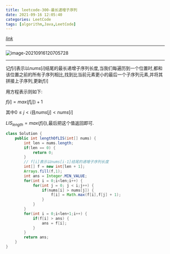 ```yaml
---
title: leetcode-300-最长递增子序列
date: 2021-09-16 12:05:40
categories: LeetCode
tags: [algorithm,Java,LeetCode]
---
```


[$link$](https://leetcode-cn.com/problems/longest-increasing-subsequence/)

<hr/>

![image-20210916120705728](https://gitee.com/cao_ziqiang/img/raw/master/20210916120705.png)

<hr/>

记$f[i]$表示以$nums[i]$结尾的最长递增子序列长度,当我们每遍历到一个位置时,都和该位置之前的所有子序列相比,找到比当前元素更小的最后一个子序列元素,并将其拼接上子序列,更新$f[i]$

用方程表示则如下:

$f[i] = max(f[j]) + 1$

其中$0≤j<i$且$nums[j]<nums[i]$

$LIS_{length} = max(f[i])$,最后把这个值返回即可.

```java
class Solution {
    public int lengthOfLIS(int[] nums) {
        int len = nums.length;
        if(len == 0) {
            return 0;
        }
        // f[i]表示以nums[i-1]结尾的递增子序列长度
        int[] f = new int[len + 1];
        Arrays.fill(f,1);
        int ans = Integer.MIN_VALUE;
        for(int i = 0;i<len;i++) {
            for(int j = 0; j < i;j++) {
                if(nums[i] > nums[j]) {
                    f[i] = Math.max(f[i],f[j] + 1);
                }
            }
        }
        for(int i = 0;i<len+1;i++) {
            if(f[i] > ans) {
                ans = f[i];
            }
        }
        return ans;
    }
}
```

